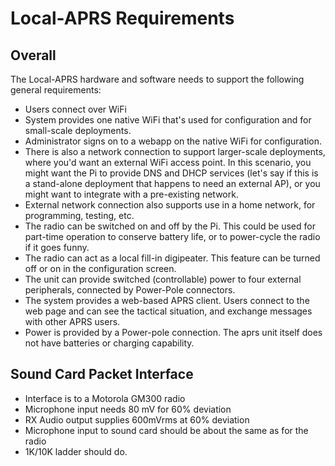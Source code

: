 
# Local-APRS Requirements

## Overall

The Local-APRS hardware and software needs to support the following general
requirements:

- Users connect over WiFi
- System provides one native WiFi that's used for configuration and for
  small-scale deployments.  
- Administrator signs on to a webapp on the native WiFi for configuration.  
- There is also a network connection to support larger-scale deployments, where
  you'd want an external WiFi access point.  In this scenario, you might want
  the Pi to provide DNS and DHCP services (let's say if this is a stand-alone
  deployment that happens to need an external AP), 
  or you might want to integrate with a
  pre-existing network.
- External network connection also supports use in a home network, for
  programming, testing, etc.  
- The radio can be switched on and off by the Pi.  This could be used for
  part-time operation to conserve battery life, or to power-cycle the radio if
  it goes funny.  
- The radio can act as a local fill-in digipeater.  This feature can be turned
  off or on in the configuration screen.  
- The unit can provide switched (controllable) power to four external
  peripherals, connected by Power-Pole connectors.  
- The system provides a web-based APRS client.  Users connect to the web page
  and can see the tactical situation, and exchange messages with other APRS
  users.  
- Power is provided by a Power-pole connection.  The aprs unit itself does not
  have batteries or charging capability.


## Sound Card Packet Interface

- Interface is to a Motorola GM300 radio  
- Microphone input needs 80 mV for 60% deviation
- RX Audio output supplies 600mVrms at 60% deviation
- Microphone input to sound card should be about the same as for the radio  
- 1K/10K ladder should do.  


